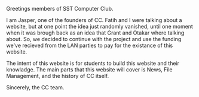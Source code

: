 Greetings members of SST Computer Club.

I am Jasper, one of the founders of CC. Fatih and I were talking about a website, but at one point the idea just randomly vanished, until one moment when it was brough back as an idea that Grant and Otakar where talking about. So, we decided to continue with the project and use the funding we've recieved from the LAN parties to pay for the existance of this website.

The intent of this website is for students to build this website and their knowladge. The main parts that this website will cover is News, File Management, and the history of CC itself.

Sincerely, the CC team.
